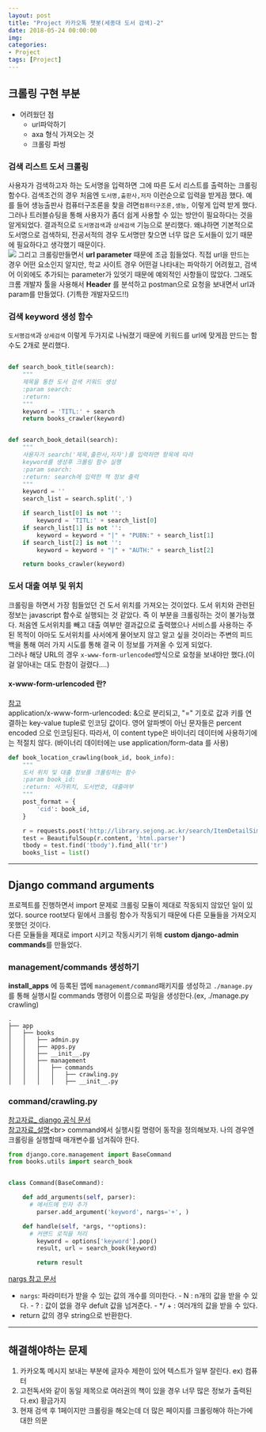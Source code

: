 ```yaml
---
layout: post
title: "Project 카카오톡 챗봇(세종대 도서 검색)-2"
date: 2018-05-24 00:00:00
img:
categories:
- Project
tags: [Project]
---
```


## 크롤링 구현 부분
- 어려웠던 점
    - url파악하기
    - axa 형식 가져오는 것
    - 크롤링 파씽

### 검색 리스트 도서 크롤링
사용자가 검색하고자 하는 도서명을 입력하면 그에 따른 도서 리스트를 출력하는 크롤링함수다. 검색조건의 경우 처음엔 `도서명,출판사,저자` 이런순으로 입력을 받게끔 했다. 예를 들어 생능출판사 컴퓨터구조론을 찾을 려면`컴퓨터구조론,생능,` 이렇게 입력 받게 했다. <br>그러나 트러블슈팅을 통해 사용자가 좀더 쉽게 사용할 수 있는 방안이 필요하다는 것을 알게되었다. 결과적으로 `도서명검색`과 `상세검색` 기능으로 분리했다. 왜냐하면 기본적으로 도서명으로 검색하되, 전공서적의 경우 도서명만 찾으면 너무 많은 도서들이 있기 때문에 필요하다고 생각했기 때문이다.
<br>
<img src = "{{ site.url }}/assets/post_img/chatbot2_1.png">
그리고 크롤링만들면서 **url parameter** 때문에 조금 힘들었다. 직접 url을 만드는 경우 어떤 요소인지 알지만, 학교 사이트 경우 어떤걸 나타내는 파악하기 어려웠고, 검색어 이외에도 추가되는 parameter가 있엇기 때문에 예외적인 사항들이 많았다. 그래도 크롬 개발자 툴을 사용해서 **Header** 를 분석하고 postman으로 요청을 보내면서 url과 param를 만들었다.
(기특한 개발자모드!!)

### 검색 keyword 생성 함수
`도서명검색`과 `상세검색` 이렇게 두가지로 나눠졌기 때문에 키워드를 url에 맞게끔 만드는 함수도 2개로 분리했다.

```python

def search_book_title(search):
    """
    제목을 통한 도서 검색 키워드 생성
    :param search:
    :return:
    """
    keyword = 'TITL:' + search
    return books_crawler(keyword)


def search_book_detail(search):
    """
    사용자가 search('제목,출판사,저자')를 입력하면 항목에 따라
    keyword를 생성후 크롤링 함수 실행
    :param search:
    :return: search에 입력한 책 정보 출력
    """
    keyword = ''
    search_list = search.split(',')

    if search_list[0] is not '':
        keyword = 'TITL:' + search_list[0]
    if search_list[1] is not '':
        keyword = keyword + "|" + "PUBN:" + search_list[1]
    if search_list[2] is not '':
        keyword = keyword + "|" + "AUTH:" + search_list[2]

    return books_crawler(keyword)
```

### 도서 대출 여부 및 위치
크롤링을 하면서 가장 힘들었던 건 도서 위치를 가져오는 것이었다. 도서 위치와 관련된 정보는 javascript 함수로 실행되는 것 같았다. 즉 이 부분을 크롤링하는 것이 불가능했다. 처음엔 도서위치를 빼고 대출 여부만 결과값으로 출력했으나 서비스를 사용하는 주된 목적이 아마도 도서위치를 사서에게 물어보지 않고 알고 싶을 것이라는 주변의 피드백을 통해 여러 가지 시도를 통해 결국 이 정보를 가져올 수 있게 되었다. <br>
그러나 해당 URL의 경우 `x-www-form-urlencoded`방식으로 요청을 보내야만 했다.(이걸 알아내는 대도 한참이 걸렸다….)

#### x-www-form-urlencoded 란?
[참고](https://developer.mozilla.org/ko/docs/Web/HTTP/Methods/POST)<br>
application/x-www-form-urlencoded: &으로 분리되고, "=" 기호로 값과 키를 연결하는 key-value tuple로 인코딩 값이다. 영어 알파벳이 아닌 문자들은 percent encoded 으로 인코딩된다. 따라서, 이 content type은 바이너리 데이터에 사용하기에는 적절치 않다. (바이너리 데이터에는 use application/form-data 를 사용)

```python
def book_location_crawling(book_id, book_info):
    """
    도서 위치 및 대출 정보를 크롤링하는 함수
    :param book_id:
    :return: 서가위치, 도서번호, 대출여부
    """
    post_format = {
        'cid': book_id,
    }

    r = requests.post('http://library.sejong.ac.kr/search/ItemDetailSimple.axa', data=post_format)
    test = BeautifulSoup(r.content, 'html.parser')
    tbody = test.find('tbody').find_all('tr')
    books_list = list()
```

----

## Django command arguments
프로젝트를 진행하면서 import 문제로 크롤링 모듈이 제대로 작동되지 않았던 일이 있었다. source root보다 밑에서 크롤링 함수가 작동되기 때문에 다른 모듈들을 가져오지 못했던 것이다. <br>
다른 모듈들을 제대로 import 시키고 작동시키기 위해 **custom django-admin commands**를 만들었다.

### management/commands 생성하기
**install_apps** 에 등록된 앱에 `management/command`패키지를 생성하고 `./manage.py`를 통해 실행시킬 commands 명령어 이름으로 파일을 생성한다.(ex, ./manage.py crawling)

```console
.
├── app
│   ├── books
│   │   ├── admin.py
│   │   ├── apps.py
│   │   ├── __init__.py
│   │   ├── management
│   │   │   ├── commands
│   │   │   │   ├── crawling.py
│   │   │   │   ├── __init__.py

```

### command/crawling.py
[참고자료_ django 공식 문서](https://docs.djangoproject.com/en/2.0/howto/custom-management-commands/)<br>
[참고자료_설명]('https://blog.leop0ld.org/posts/make-django-custom-command/')<br>
command에서 실행시킬 명령어 동작을 정의해보자. 나의 경우엔 크롤링을 실행할때 매개변수를 넘겨줘야 한다.

```python
from django.core.management import BaseCommand
from books.utils import search_book


class Command(BaseCommand):

    def add_arguments(self, parser):
      # 메서드에 인자 추가
        parser.add_argument('keyword', nargs='+', )

    def handle(self, *args, **options):
      # 커맨드 로직을 처리
        keyword = options['keyword'].pop()
        result, url = search_book(keyword)

        return result

```
[nargs 참고 문서](https://docs.python.org/3/library/argparse.html#nargs)
- `nargs`: 파라미터가 받을 수 있는 값의 개수를 의미한다.
      - N : n개의 값을 받을 수 있다.
      - ? : 값이 없을 경우 defult 값을 넘겨준다.
      - */ + : 여러개의 값을 받을 수 있다.
- return 값의 경우 string으로 반환한다.

----

## 해결해야하는 문제
1. 카카오톡 메시지 보내는 부분에 글자수 제한이 있어 텍스트가 일부 잘린다. ex) 컴퓨터
2. 고전독서와 같이 동일 제목으로 여러권의 책이 있을 경우 너무 많은 정보가 출력된다.ex) 황금가지
3. 현재 검색 후 1페이지만 크롤링을 해오는데 더 많은 페이지를 크롤링해야 하는가에 대한 의문
